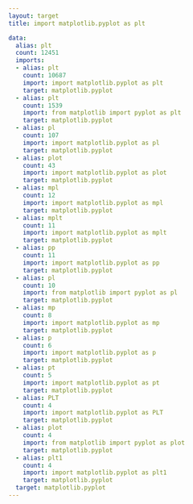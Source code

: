 ```yaml
---
layout: target
title: import matplotlib.pyplot as plt

data:
  alias: plt
  count: 12451
  imports:
  - alias: plt
    count: 10687
    import: import matplotlib.pyplot as plt
    target: matplotlib.pyplot
  - alias: plt
    count: 1539
    import: from matplotlib import pyplot as plt
    target: matplotlib.pyplot
  - alias: pl
    count: 107
    import: import matplotlib.pyplot as pl
    target: matplotlib.pyplot
  - alias: plot
    count: 43
    import: import matplotlib.pyplot as plot
    target: matplotlib.pyplot
  - alias: mpl
    count: 12
    import: import matplotlib.pyplot as mpl
    target: matplotlib.pyplot
  - alias: mplt
    count: 11
    import: import matplotlib.pyplot as mplt
    target: matplotlib.pyplot
  - alias: pp
    count: 11
    import: import matplotlib.pyplot as pp
    target: matplotlib.pyplot
  - alias: pl
    count: 10
    import: from matplotlib import pyplot as pl
    target: matplotlib.pyplot
  - alias: mp
    count: 8
    import: import matplotlib.pyplot as mp
    target: matplotlib.pyplot
  - alias: p
    count: 6
    import: import matplotlib.pyplot as p
    target: matplotlib.pyplot
  - alias: pt
    count: 5
    import: import matplotlib.pyplot as pt
    target: matplotlib.pyplot
  - alias: PLT
    count: 4
    import: import matplotlib.pyplot as PLT
    target: matplotlib.pyplot
  - alias: plot
    count: 4
    import: from matplotlib import pyplot as plot
    target: matplotlib.pyplot
  - alias: plt1
    count: 4
    import: import matplotlib.pyplot as plt1
    target: matplotlib.pyplot
  target: matplotlib.pyplot
---
```

